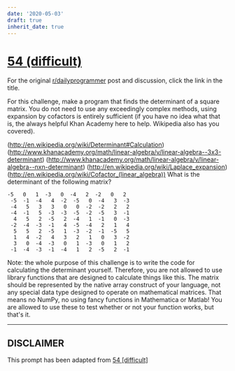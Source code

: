 ```yaml
---
date: '2020-05-03'
draft: true
inherit_date: true
---
```


# [54 (difficult)](https://www.reddit.com/r/dailyprogrammer/comments/tux8s/5192012_challenge_54_difficult/)

For the original [r/dailyprogrammer](https://www.reddit.com/r/dailyprogrammer/) post and discussion, click the link in the title.

For this challenge, make a program that finds the determinant of a square matrix. You do not need to use any exceedingly complex methods, using expansion by cofactors is entirely sufficient (if you have no idea what that is, the always helpful Khan Academy here to help. Wikipedia also has you covered).

(http://en.wikipedia.org/wiki/Determinant#Calculation)
(http://www.khanacademy.org/math/linear-algebra/v/linear-algebra--3x3-determinant)
(http://www.khanacademy.org/math/linear-algebra/v/linear-algebra--nxn-determinant)
(http://en.wikipedia.org/wiki/Laplace_expansion)
(http://en.wikipedia.org/wiki/Cofactor_(linear_algebra))
What is the determinant of the following matrix?


```
-5   0   1  -3   0  -4   2  -2   0   2
 -5  -1  -4   4  -2  -5   0  -4   3  -3
 -4   5   3   3   0   0  -2  -2   2   2
 -4  -1   5  -3  -3  -5  -2  -5   3  -1
  4   5   2  -5   2  -4   1  -1   0  -3
 -2  -4  -3  -1   4  -5  -4   2   1   4
  5   5   2  -5   1  -3  -2  -1  -5   5
  1   4  -2   4   3   2   1   0   3  -2
  3   0  -4  -3   0   1  -3   0   1   2
 -1  -4  -3  -1  -4   1   2  -5   2  -1
```
Note: the whole purpose of this challenge is to write the code for calculating the determinant yourself. Therefore, you are not allowed to use library functions that are designed to calculate things like this. The matrix should be represented by the native array construct of your language, not any special data type designed to operate on mathematical matrices. That means no NumPy, no using fancy functions in Mathematica or Matlab! You are allowed to use these to test whether or not your function works, but that's it. 


----
## **DISCLAIMER**
This prompt has been adapted from [54 [difficult]](https://www.reddit.com/r/dailyprogrammer/comments/tux8s/5192012_challenge_54_difficult/
)
